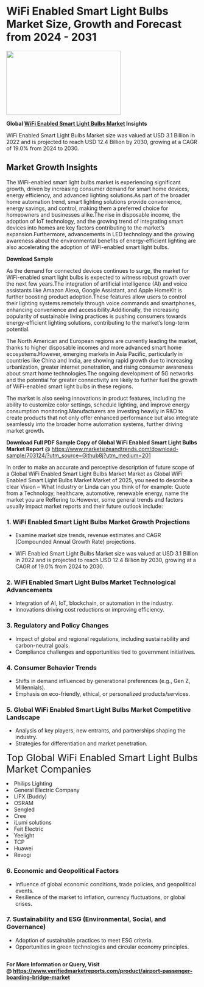 <H1>WiFi Enabled Smart Light Bulbs Market Size, Growth and Forecast from 2024 - 2031</H1><img class="aligncenter size-medium wp-image-584254" src="https://thirdeyenews.in/wp-content/uploads/2024/09/Global-Market-Research-300x168.jpeg" alt="" width="300" height="168" /><p><strong>Global&nbsp;<a href="https://www.marketsizeandtrends.com/download-sample/703124/?utm_source=Github8j?utm_medium=201">WiFi Enabled Smart Light Bulbs Market</a> Insights</strong></p><p>WiFi Enabled Smart Light Bulbs Market size was valued at USD 3.1 Billion in 2022 and is projected to reach USD 12.4 Billion by 2030, growing at a CAGR of 19.0% from 2024 to 2030.</p><p><h2>Market Growth Insights</h2> <p>The WiFi-enabled smart light bulbs market is experiencing significant growth, driven by increasing consumer demand for smart home devices, energy efficiency, and advanced lighting solutions.As part of the broader home automation trend, smart lighting solutions provide convenience, energy savings, and control, making them a preferred choice for homeowners and businesses alike.The rise in disposable income, the adoption of IoT technology, and the growing trend of integrating smart devices into homes are key factors contributing to the market’s expansion.Furthermore, advancements in LED technology and the growing awareness about the environmental benefits of energy-efficient lighting are also accelerating the adoption of WiFi-enabled smart light bulbs.</p> <p><strong>Download Sample</strong></p> <p>As the demand for connected devices continues to surge, the market for WiFi-enabled smart light bulbs is expected to witness robust growth over the next few years.The integration of artificial intelligence (AI) and voice assistants like Amazon Alexa, Google Assistant, and Apple HomeKit is further boosting product adoption.These features allow users to control their lighting systems remotely through voice commands and smartphones, enhancing convenience and accessibility.Additionally, the increasing popularity of sustainable living practices is pushing consumers towards energy-efficient lighting solutions, contributing to the market’s long-term potential.</p> <p>The North American and European regions are currently leading the market, thanks to higher disposable incomes and more advanced smart home ecosystems.However, emerging markets in Asia Pacific, particularly in countries like China and India, are showing rapid growth due to increasing urbanization, greater internet penetration, and rising consumer awareness about smart home technologies.The ongoing development of 5G networks and the potential for greater connectivity are likely to further fuel the growth of WiFi-enabled smart light bulbs in these regions.</p> <p>The market is also seeing innovations in product features, including the ability to customize color settings, schedule lighting, and improve energy consumption monitoring.Manufacturers are investing heavily in R&D to create products that not only offer enhanced performance but also integrate seamlessly into the broader home automation systems, further driving market growth.</p> <p><span class=""><strong>Download Full PDF Sample Copy of Global WiFi Enabled Smart Light Bulbs Market Report</strong> @ <a href="https://www.marketsizeandtrends.com/download-sample/703124/?utm_source=Github8j?utm_medium=201" target="_blank">https://www.marketsizeandtrends.com/download-sample/703124/?utm_source=Github8j?utm_medium=201</a></span></p><p>In order to make an accurate and perceptive description of future scope of a Global&nbsp;WiFi Enabled Smart Light Bulbs Market Market as Global&nbsp;WiFi Enabled Smart Light Bulbs Market Market of 2025, you need to describe a clear Vision &ndash; What Industry or Linda can you think of for example: Quote from a Technology, healthcare, automotive, renewable energy, name the market you are Reffering to.However, some general trends and factors usually impact market reports and their future outlook include:</p><h3>1.&nbsp;<strong>WiFi Enabled Smart Light Bulbs Market Growth Projections</strong></h3><ul><li>Examine market size trends, revenue estimates and CAGR (Compounded Annual Growth Rate) projections.</li><li><p>WiFi Enabled Smart Light Bulbs Market size was valued at USD 3.1 Billion in 2022 and is projected to reach USD 12.4 Billion by 2030, growing at a CAGR of 19.0% from 2024 to 2030.</p></li></ul><h3>2.&nbsp;<strong>WiFi Enabled Smart Light Bulbs Market Technological Advancements</strong></h3><ul><li>Integration of AI, IoT, blockchain, or automation in the industry.</li><li>Innovations driving cost reductions or improving efficiency.</li></ul><h3>3.&nbsp;<strong>Regulatory and Policy Changes</strong></h3><ul><li>Impact of global and regional regulations, including sustainability and carbon-neutral goals.</li><li>Compliance challenges and opportunities tied to government initiatives.</li></ul><h3>4.&nbsp;<strong>Consumer Behavior Trends</strong></h3><ul><li>Shifts in demand influenced by generational preferences (e.g., Gen Z, Millennials).</li><li>Emphasis on eco-friendly, ethical, or personalized products/services.</li></ul><h3>5.&nbsp;<strong>Global WiFi Enabled Smart Light Bulbs Market Competitive Landscape</strong></h3><ul><li>Analysis of key players, new entrants, and partnerships shaping the industry.</li><li>Strategies for differentiation and market penetration.</li></ul><p data-pm-slice="1 1 []"><span style="color: inherit; font-family: inherit; font-size: 25px;">Top Global WiFi Enabled Smart Light Bulbs Market Companies</span></p><div class="" data-test-id=""><p><li>Philips Lighting</li><li> General Electric Company</li><li> LIFX (Buddy)</li><li> OSRAM</li><li> Sengled</li><li> Cree</li><li> iLumi solutions</li><li> Feit Electric</li><li> Yeelight</li><li> TCP</li><li> Huawei</li><li> Revogi</li></p></div><h3>6.&nbsp;<strong>Economic and Geopolitical Factors</strong></h3><ul><li>Influence of global economic conditions, trade policies, and geopolitical events.</li><li>Resilience of the market to inflation, currency fluctuations, or global crises.</li></ul><h3>7.&nbsp;<strong>Sustainability and ESG (Environmental, Social, and Governance)</strong></h3><ul><li>Adoption of sustainable practices to meet ESG criteria.</li><li>Opportunities in green technologies and circular economy principles.</li></ul><h2><strong style="font-size: 14px;">For More Information or Query, Visit @&nbsp;</strong><a style="background-color: #ffffff; font-size: 14px;" href="https://www.marketsizeandtrends.com/report/wifi-enabled-smart-light-bulbs-market/" target="_blank">https://www.verifiedmarketreports.com/product/airport-passenger-boarding-bridge-market</a></h2>